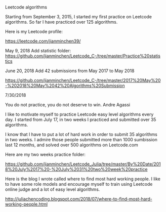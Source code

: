 Leetcode algorithms 

Starting from September 3, 2015, I started my first practice on Leetcode algorithms. So far I have practiced over 125 algorithms. 

Here is my Leetcode profile:

https://leetcode.com/jianminchen39/


 
May 9, 2018
Add statistic folder:
https://github.com/jianminchen/Leetcode_C-/tree/master/Practice%20statistics

June 20, 2018
Add 42 submissions from May 2017 to May 2018

https://github.com/jianminchen/Leetcode_C-/tree/master/2017%20May%20-%202018%20May%2042%20Algorithms%20Submission

7/30/2018

You do not practice, you do not deserve to win. Andre Agassi

I like to motivate myself to practice Leetcode easy level algorithms every day. I started from July 17, in two weeks I practiced and submitted over 35 algorithms.

I know that I have to put a lot of hard work in order to submit 35 algorithms in two weeks. I admire those people submitted more than 1000 sumbission last 12 months, and solved over 500 algorithms on Leetcode.com

Here are my two weeks practice folder:

https://github.com/jianminchen/Leetcode_Julia/tree/master/By%20Date/2018%20July%2017%20-%20July%2031%20two%20week%20practice

Here is the blog I wrote called where to find most hard working people. I like to have some role models and encourage myself to train using Leetcode online judge and a lot of easy level algorithms. 

http://juliachencoding.blogspot.com/2018/07/where-to-find-most-hard-working-people.html
